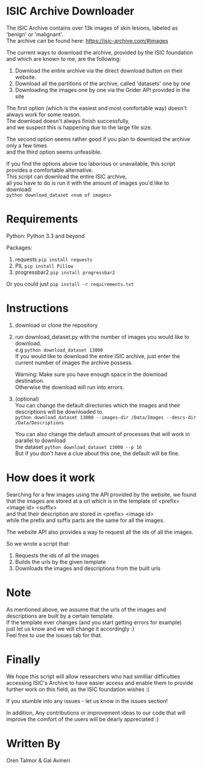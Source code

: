 # ISIC Archive Downloader
The ISIC Archive contains over 13k images of skin lesions, labeled as 'benign' or 'malignant'.  
The archive can be found here:
https://isic-archive.com/#images

The current ways to download the archive, provided by the ISIC foundation and which are known to me, are the following:
1. Download the entire archive via the direct download button on their website.
2. Download all the partitions of the archive, called 'datasets' one by one
3. Downloading the images one by one via the Grider API provided in the site

The first option (which is the easiest and most comfortable way) doesn't always work for some reason.  
The download doesn't always finish successfully,  
and  we suspect this is happening due to the large file size.
  
The second option seems rather good if you plan to download the archive only a few times  
and the third option seems unfeasible.  

If you find the options above too laborious or unavailable, this script provides a comfortable alternative.  
This script can download the entire ISIC archive,  
all you have to do is run it with the amount of images you'd like to download:  
`python download_dataset <num of images>`

# Requirements
Python: Python 3.3 and beyond

Packages:
1.  requests  `pip install requests`
2.  PIL  `pip install Pillow`
3.  progressbar2  `pip install progressbar2`

Or you could just `pip install -r requirements.txt`

# Instructions
1.  download or clone the repository
2.  run download_dataset.py with the number of images you would like to download.  
    e.g `python download_dataset 13000`  
    If you would like to download the entire ISIC archive, just enter the current
    number of images the archive possess.
    
    Warning: Make sure you have enough space in the download destination.  
    Otherwise the download will run into errors. 
    
3.  (optional)  
    You can change the default directories which the images and their descriptions will be downloaded to.  
    `python download_dataset 13000 --images-dir /Data/Images --descs-dir /Data/Descriptions`
      
    You can also change the default amount of processes that will work in parallel to download  
    the dataset
    `python download_dataset 13000 --p 16`  
    But if you don't have a clue about this one, the default will be fine.

# How does it work
Searching for a few images using the API provided by the website, we found that the images are stored
at a url which is in the template of \<prefix>  \<image id>  \<suffix>  
and that their description are stored in \<prefix> \<image id>  
while the prefix and suffix parts are the same for all the images. 

The website API also provides a way to request all the ids of all the images.

So we wrote a script that:
1. Requests the ids of all the images
2. Builds the urls by the given template
3. Downloads the images and descriptions from the built urls 

# Note
As mentioned above, we assume that the urls of the images and descriptions are built by a certain template.  
If the template ever changes (and you start getting errors for example)  
just let us know and we will change it accordingly :)  
Feel free to use the issues tab for that.


# Finally
We hope this script will allow researchers who had similliar difficulties
accessing ISIC's Archive to have easier access and enable them to provide further work on this field,
as the ISIC foundation wishes :)

If you stumble into any issues - let us know in the issues section!

In addition, Any contributions or improvement ideas to our code that will improve the comfort of the users 
will be dearly appreciated :)


# Written By
Oren Talmor & Gal Avineri

